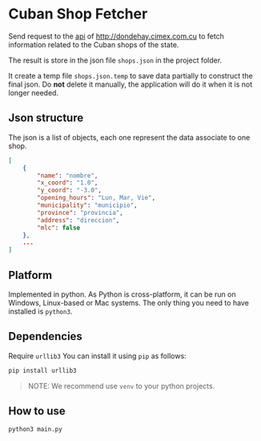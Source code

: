 # Cuban Shop Fetcher

Send request to the [api](http://dhayservice.cimex.com.cu:1703/api/) of http://dondehay.cimex.com.cu to fetch information related to the Cuban shops of the state.

The result is store in the json file `shops.json` in the project folder. 

It create a temp file `shops.json.temp` to save data partially to construct the final json.
Do **not** delete it manually, the application will do it when it is not longer needed.

## Json structure

The json is a list of objects, each one represent the data associate to one shop. 

```json
[
    {
        "name": "nombre",
        "x_coord": "1.0",
        "y_coord": "-3.0",
        "opening_hours": "Lun, Mar, Vie",
        "municipality": "municipio",
        "province": "provincia",
        "address": "direccion",
        "mlc": false
    },
    ...
]
```



## Platform

Implemented in python.
As Python is cross-platform, it can be run on Windows, Linux-based or Mac systems. The only thing you need to have installed is `python3`.

## Dependencies

Require `urllib3`
You can install it using `pip` as follows:

```bash
pip install urllib3
```

> NOTE: We recommend use `venv` to your python projects.

## How to use

```shell
python3 main.py
```

